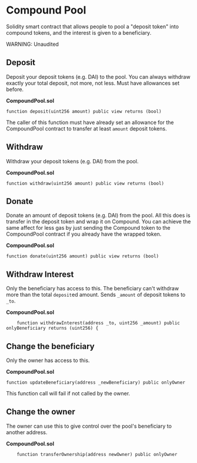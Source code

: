 
# Compound Pool

Solidity smart contract that allows people to pool a "deposit token" into compound tokens, and the interest is given to a beneficiary.

WARNING: Unaudited

## Deposit

Deposit your deposit tokens (e.g. DAI) to the pool. You can always withdraw exactly your total deposit, not more, not less. Must have allowances set before.

**CompoundPool.sol**
```
function deposit(uint256 amount) public view returns (bool)
```

The caller of this function must have already set an allowance for the CompoundPool contract to transfer at least `amount` deposit tokens.


## Withdraw

Withdraw your deposit tokens (e.g. DAI) from the pool.

**CompoundPool.sol**
```
function withdraw(uint256 amount) public view returns (bool)
```

## Donate

Donate an amount of deposit tokens (e.g. DAI) from the pool. All this does is transfer in the deposit token and wrap it on Compound. You can achieve the same affect for less gas by just sending the Compound token to the CompoundPool contract if you already have the wrapped token.

**CompoundPool.sol**
```
function donate(uint256 amount) public view returns (bool)
```

## Withdraw Interest

Only the beneficiary has access to this. The beneficiary can't withdraw more than the total `deposit`ed amount. Sends `_amount` of deposit tokens to `_to`. 

**CompoundPool.sol**
```
    function withdrawInterest(address _to, uint256 _amount) public onlyBeneficiary returns (uint256) {
```

## Change the beneficiary

Only the owner has access to this.

**CompoundPool.sol**
```
function updateBeneficiary(address _newBeneficiary) public onlyOwner
```

This function call will fail if not called by the owner.

## Change the owner

The owner can use this to give control over the pool's beneficiary to another address.

**CompoundPool.sol**
```
    function transferOwnership(address newOwner) public onlyOwner
```
